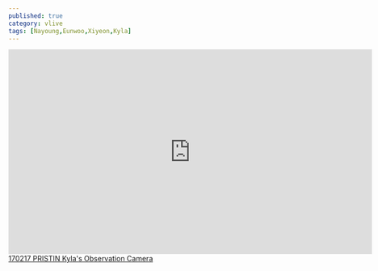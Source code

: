```yaml
---
published: true
category: vlive
tags: [Nayoung,Eunwoo,Xiyeon,Kyla]
---
```

<iframe src="http://www.vlive.tv/embed/23180" frameborder="no" scrolling="no" marginwidth="0" marginheight="0" WIDTH="720" HEIGHT="405" allowfullscreen></iframe><br /><a href="" target="_blank">170217 PRISTIN Kyla's Observation Camera</a>